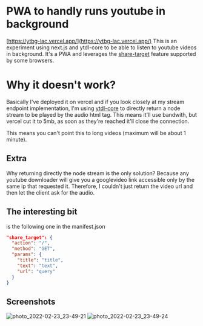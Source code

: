 # PWA to handly runs youtube in background

[https://ytbg-lac.vercel.app/](https://ytbg-lac.vercel.app/)
This is an experiment using next.js and ytdl-core to be able to listen to youtube videos in background.
It's a PWA and leverages the [share-target](https://web.dev/web-share-target/) feature supported by some browsers.

# Why it doesn't work?

Basically I've deployed it on vercel and if you look closely at my stream endpoint implementation, I'm using [ytdl-core](https://github.com/fent/node-ytdl-core) to directly return a node stream to be played by the audio html tag. This means it'll use bandwith, but vercel cut it to 5mb, as soon as they're reached it'll close the connection.

This means you can't point this to long videos (maximum will be about 1 minute).

## Extra

Why returning directly the node stream is the only solution?
Because any youtube downloader will give you a googlevideo link accessible only by the same ip that requested it. Therefore, I couldn't just return the video url and then let the client ask for the audio.

## The interesting bit

is the following one in the manifest.json

```json
"share_target": {
  "action": "/",
  "method": "GET",
  "params": {
    "title": "title",
    "text": "text",
    "url": "query"
  }
}
```

## Screenshots

![photo_2022-02-23_23-49-21](https://user-images.githubusercontent.com/9303791/155426186-4a4c26f9-b3e2-495e-9630-f1f27266f1e5.jpg)
![photo_2022-02-23_23-49-24](https://user-images.githubusercontent.com/9303791/155426188-d600d229-1a87-4023-973a-0c9344330bd3.jpg)

